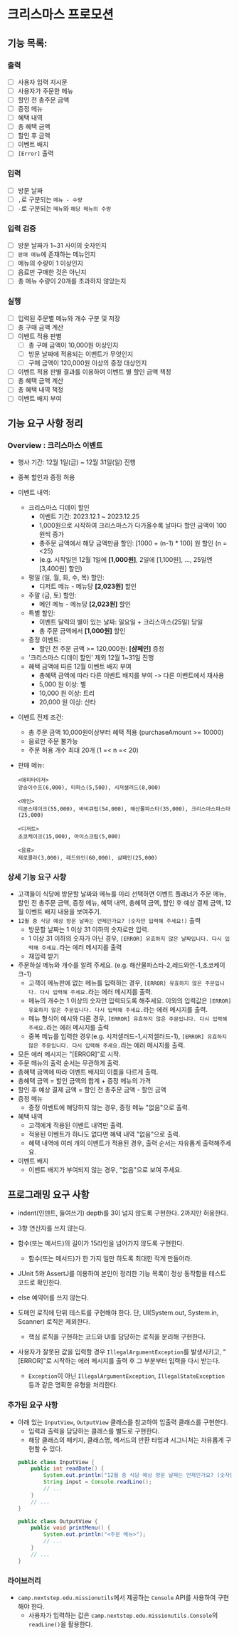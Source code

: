 # 크리스마스 프로모션

## 기능 목록:

### 출력

- [ ] 사용자 입력 지시문
- [ ] 사용자가 주문한 메뉴
- [ ] 할인 전 총주문 금액
- [ ] 증정 메뉴
- [ ] 혜택 내역
- [ ] 총 혜택 금액
- [ ] 할인 후 금액
- [ ] 이벤트 배지
- [ ] `[Error]` 출력

### 입력

- [ ]  방문 날짜
- [ ] `,`로 구분되는 `메뉴 - 수량`
- [ ] `-`로 구분되는 `메뉴`와 `해당 메뉴의 수량`

### 입력 검증

- [ ] 방문 날짜가 1~31 사이의 숫자인지
- [ ] `판매 메뉴`에 존재하는 메뉴인지
- [ ] 메뉴의 수량이 1 이상인지
- [ ] 음료만 구매한 것은 아닌지
- [ ] 총 메뉴 수량이 20개를 초과하지 않았는지

### 실행

- [ ] 입력된 주문별 메뉴와 개수 구분 및 저장
- [ ] 총 구매 금액 계산
- [ ] 이벤트 적용 판별
    - [ ] 총 구매 금액이 10,000원 이상인지
    - [ ] 방문 날짜에 적용되는 이벤트가 무엇인지
    - [ ] 구매 금액이 120,000원 이상의 증정 대상인지
- [ ] 이벤트 적용 판별 결과를 이용하여 이벤트 별 할인 금액 책정
- [ ] 총 혜택 금액 계산
- [ ] 총 혜택 내역 책정
- [ ] 이벤트 배지 부여

## 기능 요구 사항 정리

### Overview : 크리스마스 이벤트

- 행사 기간: 12월 1일(금) ~ 12월 31일(일) 진행

- 중복 할인과 증정 허용

- 이벤트 내역:
    - 크리스마스 디데이 할인
        - 이벤트 기간: 2023.12.1 ~ 2023.12.25
        - 1,000원으로 시작하여 크리스마스가 다가올수록 날마다 할인 금액이 100원씩 증가
        - 총주문 금액에서 해당 금액만큼 할인: [1000 + (n-1) * 100] 원 할인 (n =<25)
        - (e.g. 시작일인 12월 1일에 **[1,000원]**, 2일에 [1,100원], ..., 25일엔 [3,400원] 할인)
    - 평일 (일, 월, 화, 수, 목) 할인:
        - 디저트 메뉴 - 메뉴당 **[2,023원]** 할인
    - 주말 (금, 토) 할인:
        - 메인 메뉴 - 메뉴당 **[2,023원]** 할인
    - 특별 할인:
        - 이벤트 달력의 별이 있는 날짜: 일요일 + 크리스마스(25일) 당일
        - 총 주문 금액에서 **[1,000원]** 할인
    - 증정 이벤트:
        - 할인 전 주문 금액 >= 120,000원: **[샴페인]** 증정
    - '크리스마스 디데이 할인' 제외 12월 1~31일 진행
    - 혜택 금액에 따른 12월 이벤트 배지 부여
        - 총혜택 금액에 따라 다른 이벤트 배지를 부여 -> 다른 이벤트에서 재사용
        - 5,000 원 이상: 별
        - 10,000 원 이상: 트리
        - 20,000 원 이상: 산타


- 이벤트 전제 조건:
    - 총 주문 금액 10,000원이상부터 혜택 적용 (purchaseAmount >= 10000)
    - 음료만 주문 불가능
    - 주문 허용 개수 최대 20개 (1 =< n =< 20)

- 판매 메뉴:

    ```
    <애피타이저>
    양송이수프(6,000), 타파스(5,500), 시저샐러드(8,000)
    
    <메인>
    티본스테이크(55,000), 바비큐립(54,000), 해산물파스타(35,000), 크리스마스파스타(25,000)
    
    <디저트>
    초코케이크(15,000), 아이스크림(5,000)
    
    <음료>
    제로콜라(3,000), 레드와인(60,000), 샴페인(25,000)
    ```

### 상세 기능 요구 사항

- 고객들이 식당에 방문할 날짜와 메뉴를 미리 선택하면 이벤트 플래너가 주문 메뉴, 할인 전 총주문 금액, 증정 메뉴, 혜택 내역, 총혜택 금액, 할인 후 예상 결제 금액, 12월 이벤트 배지 내용을 보여주기.
- `12월 중 식당 예상 방문 날짜는 언제인가요? (숫자만 입력해 주세요!)` 출력
    - 방문할 날짜는 1 이상 31 이하의 숫자로만 입력.
    - 1 이상 31 이하의 숫자가 아닌 경우, `[ERROR] 유효하지 않은 날짜입니다. 다시 입력해 주세요.`라는 에러 메시지를 출력
    - 재입력 받기
- 주문하실 메뉴와 개수를 알려 주세요. (e.g. 해산물파스타-2,레드와인-1,초코케이크-1)
    - 고객이 메뉴판에 없는 메뉴를 입력하는 경우, `[ERROR] 유효하지 않은 주문입니다. 다시 입력해 주세요.`라는 에러 메시지를 출력.
    - 메뉴의 개수는 1 이상의 숫자만 입력되도록 해주세요. 이외의 입력값은 `[ERROR] 유효하지 않은 주문입니다. 다시 입력해 주세요.`라는 에러 메시지를 출력.
    - 메뉴 형식이 예시와 다른 경우, `[ERROR] 유효하지 않은 주문입니다. 다시 입력해 주세요.`라는 에러 메시지를 출력
    - 중복 메뉴를 입력한 경우(e.g. 시저샐러드-1,시저샐러드-1), `[ERROR] 유효하지 않은 주문입니다. 다시 입력해 주세요.`라는 에러 메시지를 출력.
- 모든 에러 메시지는 "[ERROR]"로 시작.
- 주문 메뉴의 출력 순서는 무관하게 출력.
- 총혜택 금액에 따라 이벤트 배지의 이름을 다르게 출력.
- 총혜택 금액 = 할인 금액의 합계 + 증정 메뉴의 가격
- 할인 후 예상 결제 금액 = 할인 전 총주문 금액 - 할인 금액
- 증정 메뉴
    - 증정 이벤트에 해당하지 않는 경우, 증정 메뉴 "없음"으로 출력.
- 혜택 내역
    - 고객에게 적용된 이벤트 내역만 출력.
    - 적용된 이벤트가 하나도 없다면 혜택 내역 "없음"으로 출력.
    - 혜택 내역에 여러 개의 이벤트가 적용된 경우, 출력 순서는 자유롭게 출력해주세요.
- 이벤트 배지
    - 이벤트 배지가 부여되지 않는 경우, "없음"으로 보여 주세요.

## 프로그래밍 요구 사항

- indent(인덴트, 들여쓰기) depth를 3이 넘지 않도록 구현한다. 2까지만 허용한다.
- 3항 연산자를 쓰지 않는다.
- 함수(또는 메서드)의 길이가 15라인을 넘어가지 않도록 구현한다.
    - 함수(또는 메서드)가 한 가지 일만 하도록 최대한 작게 만들어라.
- JUnit 5와 AssertJ를 이용하여 본인이 정리한 기능 목록이 정상 동작함을 테스트 코드로 확인한다.
- else 예약어를 쓰지 않는다.

- 도메인 로직에 단위 테스트를 구현해야 한다. 단, UI(System.out, System.in, Scanner) 로직은 제외한다.
    - 핵심 로직을 구현하는 코드와 UI를 담당하는 로직을 분리해 구현한다.
- 사용자가 잘못된 값을 입력할 경우 `IllegalArgumentException`를 발생시키고, "[ERROR]"로 시작하는 에러 메시지를 출력 후 그 부분부터 입력을 다시 받는다.
    - `Exception`이 아닌 `IllegalArgumentException`, `IllegalStateException` 등과 같은 명확한 유형을 처리한다.

### 추가된 요구 사항

- 아래 있는 `InputView`, `OutputView` 클래스를 참고하여 입출력 클래스를 구현한다.
    - 입력과 출력을 담당하는 클래스를 별도로 구현한다.
    - 해당 클래스의 패키지, 클래스명, 메서드의 반환 타입과 시그니처는 자유롭게 구현할 수 있다.
  ```java
  public class InputView {
      public int readDate() {
          System.out.println("12월 중 식당 예상 방문 날짜는 언제인가요? (숫자만 입력해 주세요!)");
          String input = Console.readLine();    
          // ...
      }
      // ...
  }
  ```
  ```java
  public class OutputView {
      public void printMenu() {
          System.out.println("<주문 메뉴>");
          // ...
      }
      // ...
  }
  ```

### 라이브러리

- `camp.nextstep.edu.missionutils`에서 제공하는 `Console` API를 사용하여 구현해야 한다.
    - 사용자가 입력하는 값은 `camp.nextstep.edu.missionutils.Console`의 `readLine()`을 활용한다.
